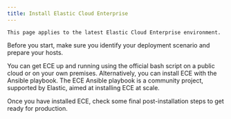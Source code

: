 ```yaml
---
title: Install Elastic Cloud Enterprise
---
```


```{note}
This page applies to the latest Elastic Cloud Enterprise environment.
```

Before you start, make sure you identify your deployment scenario and prepare your hosts.

You can get ECE up and running using the official bash script on a public cloud or on your own premises.
Alternatively, you can install ECE with the Ansible playbook.
The ECE Ansible playbook is a community project, supported by Elastic, aimed at installing ECE at scale.

Once you have installed ECE, check some final post-installation steps to get ready for production.